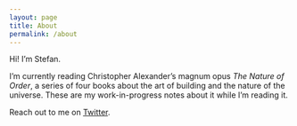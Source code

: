 ```yaml
---
layout: page
title: About
permalink: /about
---
```


Hi! I’m Stefan. 

I’m currently reading Christopher Alexander’s magnum opus _The Nature of Order_, a series of four books about the art of building and the nature of the universe. These are my work-in-progress notes about it while I’m reading it.

Reach out to me on [Twitter](https://twitter.com/stefanlesser/).